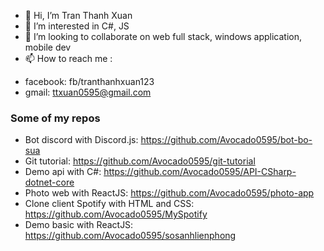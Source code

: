 - 👋 Hi, I’m Tran Thanh Xuan
- 👀 I’m interested in C#, JS 
- 💞️ I’m looking to collaborate on web full stack, windows application, mobile dev
- 📫 How to reach me :
+ facebook: fb/tranthanhxuan123
+ gmail: ttxuan0595@gmail.com
### Some of my repos
+ Bot discord with Discord.js: https://github.com/Avocado0595/bot-bo-sua
+ Git tutorial: https://github.com/Avocado0595/git-tutorial
+ Demo api with C#: https://github.com/Avocado0595/API-CSharp-dotnet-core
+ Photo web with ReactJS: https://github.com/Avocado0595/photo-app
+ Clone client Spotify with HTML and CSS: https://github.com/Avocado0595/MySpotify
+ Demo basic with ReactJS: https://github.com/Avocado0595/sosanhlienphong
<!---
Avocado0595/Avocado0595 is a ✨ special ✨ repository because its `README.md` (this file) appears on your GitHub profile.
You can click the Preview link to take a look at your changes.
--->
